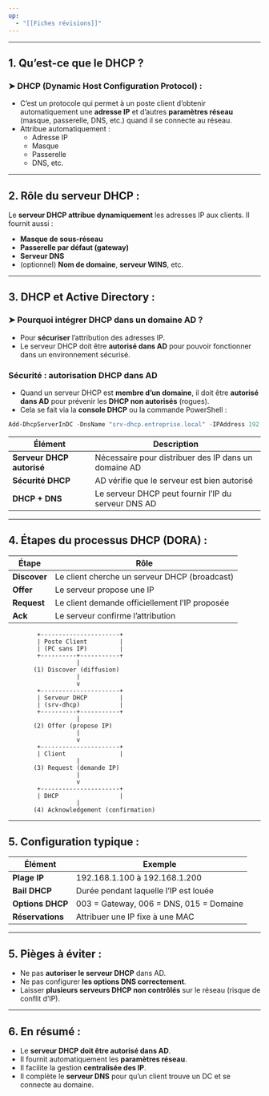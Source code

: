 ```yaml
---
up:
  - "[[Fiches révisions]]"
---
```

---
## 1. Qu’est-ce que le DHCP ?
### ➤ **DHCP (Dynamic Host Configuration Protocol)** :
- C’est un protocole qui permet à un poste client d’obtenir automatiquement une **adresse IP** et d’autres **paramètres réseau** (masque, passerelle, DNS, etc.) quand il se connecte au réseau.
- Attribue automatiquement :
    - Adresse IP
    - Masque
    - Passerelle
    - DNS, etc.

---
## 2. Rôle du serveur DHCP :

Le **serveur DHCP attribue dynamiquement** les adresses IP aux clients.
Il fournit aussi :
- **Masque de sous-réseau**
- **Passerelle par défaut (gateway)**
- **Serveur DNS**
- (optionnel) **Nom de domaine**, **serveur WINS**, etc.

---
## 3. DHCP et Active Directory :
### ➤ Pourquoi intégrer DHCP dans un domaine AD ?
- Pour **sécuriser** l’attribution des adresses IP.
- Le serveur DHCP doit être **autorisé dans AD** pour pouvoir fonctionner dans un environnement sécurisé.

### Sécurité : autorisation DHCP dans AD
- Quand un serveur DHCP est **membre d’un domaine**, il doit être **autorisé dans AD** pour prévenir les **DHCP non autorisés** (rogues).
- Cela se fait via la **console DHCP** ou la commande PowerShell :
```powershell
Add-DhcpServerInDC -DnsName "srv-dhcp.entreprise.local" -IPAddress 192.168.1.10
```

| Élément                   | Description                                          |
| ------------------------- | ---------------------------------------------------- |
| **Serveur DHCP autorisé** | Nécessaire pour distribuer des IP dans un domaine AD |
| **Sécurité DHCP**         | AD vérifie que le serveur est bien autorisé          |
| **DHCP + DNS**            | Le serveur DHCP peut fournir l’IP du serveur DNS AD  |

---
## 4. Étapes du processus DHCP (DORA) :

|Étape|Rôle|
|---|---|
|**Discover**|Le client cherche un serveur DHCP (broadcast)|
|**Offer**|Le serveur propose une IP|
|**Request**|Le client demande officiellement l’IP proposée|
|**Ack**|Le serveur confirme l’attribution|

```plaintext
        +----------------------+
        | Poste Client         |
        | (PC sans IP)         |
        +----------+-----------+
                   |
       (1) Discover (diffusion)
                   |
                   v
        +----------------------+
        | Serveur DHCP         |
        | (srv-dhcp)           |
        +----------+-----------+
                   |
       (2) Offer (propose IP)
                   |
                   v
        +----------------------+
        | Client               |
                   |
       (3) Request (demande IP)
                   |
                   v
        +----------------------+
        | DHCP                 |
                   |
       (4) Acknowledgement (confirmation)
```

---
## 5. Configuration typique :

|Élément|Exemple|
|---|---|
|**Plage IP**|192.168.1.100 à 192.168.1.200|
|**Bail DHCP**|Durée pendant laquelle l’IP est louée|
|**Options DHCP**|003 = Gateway, 006 = DNS, 015 = Domaine|
|**Réservations**|Attribuer une IP fixe à une MAC|

---
## 5. Pièges à éviter :

- Ne pas **autoriser le serveur DHCP** dans AD.
- Ne pas configurer **les options DNS correctement**.
- Laisser **plusieurs serveurs DHCP non contrôlés** sur le réseau (risque de conflit d’IP).

---
## 6. En résumé :

- Le **serveur DHCP doit être autorisé dans AD**.
- Il fournit automatiquement les **paramètres réseau**.
- Il facilite la gestion **centralisée des IP**.
- Il complète le **serveur DNS** pour qu’un client trouve un DC et se connecte au domaine.


